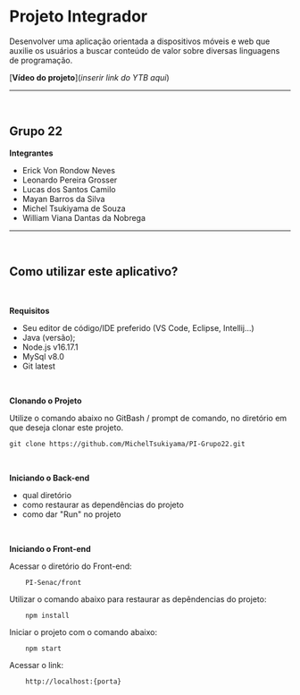 # Projeto Integrador

Desenvolver uma aplicação orientada a dispositivos móveis e web que auxilie os usuários a buscar conteúdo de valor sobre diversas linguagens de programação.

[**Vídeo do projeto**](*inserir link do YTB aqui*)

----
<br>

## Grupo 22

**Integrantes**

- Erick Von Rondow Neves
- Leonardo Pereira Grosser
- Lucas dos Santos Camilo
- Mayan Barros da Silva
- Michel Tsukiyama de Souza
- William Viana Dantas da Nobrega

----
<br>

## Como utilizar este aplicativo?

<br>

**Requisitos**

- Seu editor de código/IDE preferido (VS Code, Eclipse, Intellij...)
- Java (versão);
- Node.js v16.17.1
- MySql v8.0
- Git latest

<br>

**Clonando o Projeto**

Utilize o comando abaixo no GitBash / prompt de comando, no diretório em que deseja clonar este projeto.

    git clone https://github.com/MichelTsukiyama/PI-Grupo22.git

<br>

**Iniciando o Back-end**

- qual diretório
- como restaurar as dependências do projeto
- como dar "Run" no projeto

<br>

**Iniciando o Front-end**

Acessar o diretório do Front-end:

        PI-Senac/front

Utilizar o comando abaixo para restaurar as depêndencias do projeto:

        npm install

Iniciar o projeto com o comando abaixo:

        npm start

Acessar o link:

        http://localhost:{porta}